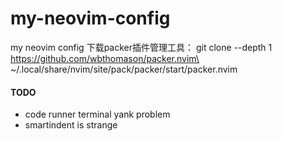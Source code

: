# my-neovim-config
my neovim config
下载packer插件管理工具：
git clone --depth 1 https://github.com/wbthomason/packer.nvim\
 ~/.local/share/nvim/site/pack/packer/start/packer.nvim
#### TODO
+ code runner terminal yank problem
+ smartindent is strange
